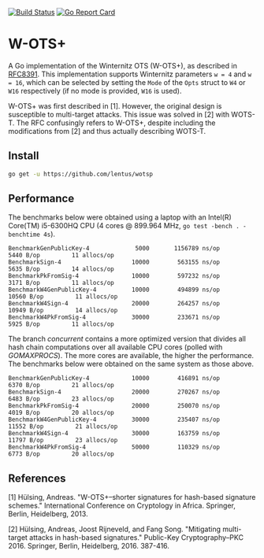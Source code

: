 [![Build Status](https://travis-ci.org/lentus/wotsp.svg?branch=master)](https://travis-ci.org/lentus/wotsp) [![Go Report Card](https://goreportcard.com/badge/github.com/lentus/wotsp)](https://goreportcard.com/report/github.com/lentus/wotsp)

# W-OTS+
A Go implementation of the Winternitz OTS (W-OTS+), as described in [RFC8391](https://datatracker.ietf.org/doc/rfc8391/).
This implementation supports Winternitz parameters ```w = 4``` and ```w = 16```, 
which can be selected by setting the ```Mode``` of the ```Opts``` struct to 
```W4``` or ```W16``` respectively (if no mode is provided, ```W16``` is used).

W-OTS+ was first described in [1]. However, the original design is susceptible 
to multi-target attacks. This issue was solved in [2] with WOTS-T. The RFC 
confusingly refers to W-OTS+, despite including the modifications from 
[2] and thus actually describing WOTS-T.      

## Install

```sh
go get -u https://github.com/lentus/wotsp
```

## Performance
The benchmarks below were obtained using a laptop with an Intel(R) Core(TM) 
i5-6300HQ CPU (4 cores @ 899.964 MHz, ```go test -bench . -benchtime 4s```). 

```
BenchmarkGenPublicKey-4     	    5000	   1156789 ns/op	    5440 B/op	      11 allocs/op
BenchmarkSign-4             	   10000	    563155 ns/op	    5635 B/op	      14 allocs/op
BenchmarkPkFromSig-4        	   10000	    597232 ns/op	    3171 B/op	      11 allocs/op
BenchmarkW4GenPublicKey-4   	   10000	    494899 ns/op	   10560 B/op	      11 allocs/op
BenchmarkW4Sign-4           	   20000	    264257 ns/op	   10949 B/op	      14 allocs/op
BenchmarkW4PkFromSig-4      	   30000	    233671 ns/op	    5925 B/op	      11 allocs/op
```

The branch *concurrent* contains a more optimized version that divides all hash 
chain computations over all available CPU cores (polled with *GOMAXPROCS*). The 
more cores are available, the higher the performance. The benchmarks below were 
obtained on the same system as those above.

```
BenchmarkGenPublicKey-4     	   10000	    416891 ns/op	    6370 B/op	      21 allocs/op
BenchmarkSign-4             	   20000	    270267 ns/op	    6483 B/op	      23 allocs/op
BenchmarkPkFromSig-4        	   20000	    250070 ns/op	    4019 B/op	      20 allocs/op
BenchmarkW4GenPublicKey-4   	   30000	    235407 ns/op	   11552 B/op	      21 allocs/op
BenchmarkW4Sign-4           	   30000	    163759 ns/op	   11797 B/op	      23 allocs/op
BenchmarkW4PkFromSig-4      	   50000	    110329 ns/op	    6773 B/op	      20 allocs/op
```  

## References
[1] Hülsing, Andreas. "W-OTS+–shorter signatures for hash-based signature schemes." International Conference on Cryptology in Africa. Springer, Berlin, Heidelberg, 2013.

[2] Hülsing, Andreas, Joost Rijneveld, and Fang Song. "Mitigating multi-target attacks in hash-based signatures." Public-Key Cryptography–PKC 2016. Springer, Berlin, Heidelberg, 2016. 387-416.